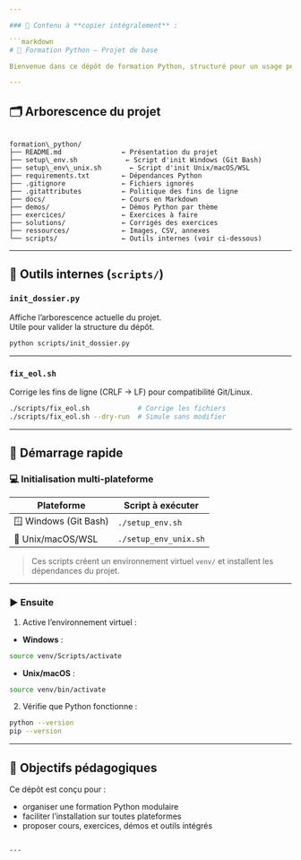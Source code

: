 ```yaml
---

### 📄 Contenu à **copier intégralement** :

```markdown
# 🐍 Formation Python – Projet de base

Bienvenue dans ce dépôt de formation Python, structuré pour un usage pédagogique, modulaire et professionnel.

---
```


## 🗂️ Arborescence du projet

```

formation\_python/
├── README.md               ← Présentation du projet
├── setup\_env.sh            ← Script d'init Windows (Git Bash)
├── setup\_env\_unix.sh       ← Script d'init Unix/macOS/WSL
├── requirements.txt        ← Dépendances Python
├── .gitignore              ← Fichiers ignorés
├── .gitattributes          ← Politique des fins de ligne
├── docs/                   ← Cours en Markdown
├── demos/                  ← Démos Python par thème
├── exercices/              ← Exercices à faire
├── solutions/              ← Corrigés des exercices
├── ressources/             ← Images, CSV, annexes
└── scripts/                ← Outils internes (voir ci-dessous)

````

---

## 🔧 Outils internes (`scripts/`)

### `init_dossier.py`

Affiche l’arborescence actuelle du projet.  
Utile pour valider la structure du dépôt.

```bash
python scripts/init_dossier.py
````

---

### `fix_eol.sh`

Corrige les fins de ligne (CRLF → LF) pour compatibilité Git/Linux.

```bash
./scripts/fix_eol.sh            # Corrige les fichiers
./scripts/fix_eol.sh --dry-run  # Simule sans modifier
```

---

## 🚀 Démarrage rapide

### 💻 Initialisation multi-plateforme

| Plateforme            | Script à exécuter     |
| --------------------- | --------------------- |
| 🪟 Windows (Git Bash) | `./setup_env.sh`      |
| 🐧 Unix/macOS/WSL     | `./setup_env_unix.sh` |

> Ces scripts créent un environnement virtuel `venv/` et installent les dépendances du projet.

---

### ▶️ Ensuite

1. Active l’environnement virtuel :

* **Windows** :

```bash
source venv/Scripts/activate
```

* **Unix/macOS** :

```bash
source venv/bin/activate
```

2. Vérifie que Python fonctionne :

```bash
python --version
pip --version
```

---

## 🎯 Objectifs pédagogiques

Ce dépôt est conçu pour :

* organiser une formation Python modulaire
* faciliter l’installation sur toutes plateformes
* proposer cours, exercices, démos et outils intégrés

````

---
